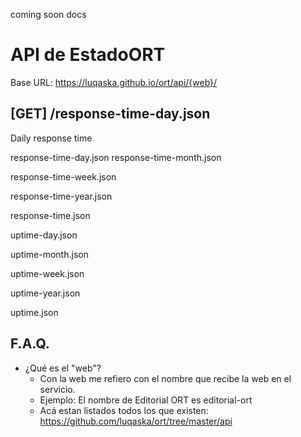 coming soon docs

# API de EstadoORT
  Base URL: https://luqaska.github.io/ort/api/{web}/
## [GET] /response-time-day.json
Daily response time


response-time-day.json
response-time-month.json

response-time-week.json

response-time-year.json

response-time.json

uptime-day.json

uptime-month.json

uptime-week.json

uptime-year.json

uptime.json


## F.A.Q.
- ¿Qué es el "web"?
  - Con la web me refiero con el nombre que recibe la web en el servicio.
  - Ejemplo: El nombre de Editorial ORT es editorial-ort
  - Acá estan listados todos los que existen: https://github.com/luqaska/ort/tree/master/api
